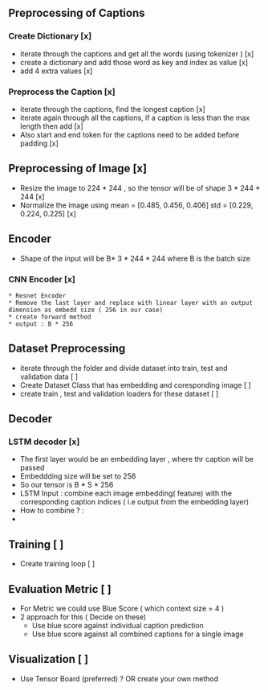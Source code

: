 
## Preprocessing of Captions 

### Create Dictionary  [x] 
 * iterate through the captions and get all the words (using tokenizer ) [x]
 * create a dictionary and add those word as key and index as value [x]
 * add 4 extra values <unk> <pad> <end> <start> [x]

### Preprocess the Caption [x]
 * iterate through the captions, find the longest caption [x]
 * iterate again through all the captions, if a caption is less than the max length then add <pad> [x]
 * Also start and end token for the captions need to be added before padding [x]

## Preprocessing of Image [x]

 * Resize the image to 224 * 244 , so the tensor will be of shape 3 * 244 * 244 [x]
 * Normalize the image using mean = [0.485, 0.456, 0.406]
                             std = [0.229, 0.224, 0.225]  [x]

## Encoder
* Shape of the input will be B* 3 * 244 * 244 where B is the batch size 
 ### CNN Encoder [x]
    * Resnet Encoder 
    * Remove the last layer and replace with linear layer with an output dimension as embedd size ( 256 in our case)
    * create forward method 
    * output : B * 256 

## Dataset Preprocessing 
 * iterate through the folder and divide dataset into train, test and validation data [ ]
 * Create Dataset Class that has embedding and coresponding image [ ]
 * create train , test and validation loaders for these dataset [ ]

## Decoder 

### LSTM decoder [x]
 * The first layer would be an embedding layer , where thr caption will be passed 
 * Embeddding size will be set to 256 
 * So our tensor is B * S * 256 
 * LSTM Input : combine each image embedding( feature) with the corresponding caption indices ( i.e output from the embedding layer)
 * How to combine ? : 
 *

## Training  [ ]
* Create training loop [ ]

## Evaluation Metric [ ]
* For Metric we could use Blue Score ( which context size = 4 ) 
* 2 approach for this  ( Decide on these)
    * Use blue score against individual caption prediction 
    * Use blue score against all combined captions for a single image 

## Visualization [ ]
* Use Tensor Board (preferred) ? OR create your own method 




